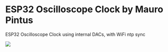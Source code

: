 # ESP32 Oscilloscope Clock by Mauro Pintus

ESP32 Oscilloscope Clock using internal DACs, with WiFi ntp sync

![](https://github.com/maurohh/ESP32_OscilloscopeClock/blob/master/IMG_6757.JPG)
